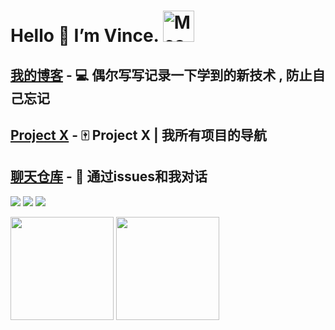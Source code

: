 # Hello 👋 I’m Vince. <img src="https://i.imgur.com/veZrcC7.gif" alt="Meaow" width="50" />
<!-- ## 📺 B站id：[Vincent_Hsia](https://space.bilibili.com/16127372) -->

## [我的博客](https://vincent3hsia.github.io) - 💻 偶尔写写记录一下学到的新技术 , 防止自己忘记

## [Project X](https://vincent3hsia.github.io/Project_X) - 🀄 Project  X | 我所有项目的导航

## [聊天仓库](https://github.com/Vincent3Hsia/Hello-World/issues) - 💬 通过issues和我对话

<div>
<!--   <p><img src="avatar.svg" height="200" /></p> -->
<!--   <p align="center">🔭 I’m Vince.</p> -->


<!--   <p>懒惰的人总是被世界推动着做事，在被动中遭受着“不得不”的折磨，在空虚中享受着自欺欺人的舒适。</p> -->
  <p>
    <img src="https://img.shields.io/github/followers/Vincent3Hsia" />
    <img src="https://img.shields.io/github/stars/Vincent3Hsia" />
    <img src="https://visitor-badge.glitch.me/badge?page_id=Vincent3Hsia.Vincent3Hsia.README.md" />
  </p>
  
  <p>
    <img
      src="https://github-readme-stats.vercel.app/api?username=Vincent3Hsia&show_icons=true&theme=dark" height="165" />
    <img
      src="https://github-readme-stats.vercel.app/api/top-langs/?username=Vincent3Hsia&layout=compact&theme=dark" height="165" />
  </p>
</div>

<div>
    <!--   todo  加网页导航 -->
</div>

<!-- ![Vincent3Hsia's github stats](https://github-readme-stats.vercel.app/api?username=Vincent3Hsia&show_icons=true&include_all_commits=true&theme=dark)   -->
<!-- ![Top Langs](https://github-readme-stats.vercel.app/api/top-langs/?username=Vincent3Hsia&layout=compact&theme=dark) -->



<!-- 
**Vincent3Hsia/Vincent3Hsia** is a ✨ _special_ ✨ repository because its `README.md` (this file) appears on your GitHub profile.

Here are some ideas to get you started:

- 🔭 I’m currently working on ...
- 🌱 I’m currently learning ...
- 👯 I’m looking to collaborate on ...
- 🤔 I’m looking for help with ...
- 💬 Ask me about ...
- 📫 How to reach me: ...
- 😄 Pronouns: ...
- ⚡ Fun fact: ...
 -->


